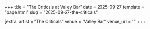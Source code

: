 +++
title = "The Criticals at Valley Bar"
date = 2025-09-27
template = "page.html"
slug = "2025-09-27-the-criticals"

[extra]
artist = "The Criticals"
venue = "Valley Bar"
venue_url = ""
+++
